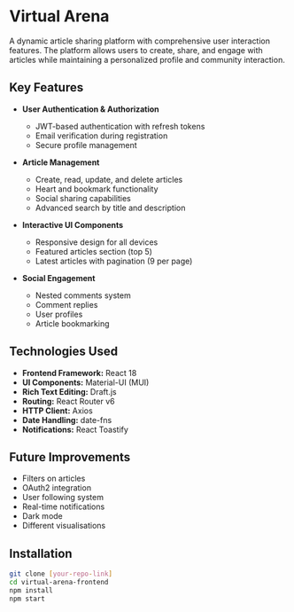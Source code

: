 # Virtual Arena
A dynamic article sharing platform with comprehensive user interaction features. The platform allows users to create, share, and engage with articles while maintaining a personalized profile and community interaction.

## Key Features
- **User Authentication & Authorization**
    - JWT-based authentication with refresh tokens
    - Email verification during registration
    - Secure profile management

- **Article Management**
    - Create, read, update, and delete articles
    - Heart and bookmark functionality
    - Social sharing capabilities
    - Advanced search by title and description

- **Interactive UI Components**
    - Responsive design for all devices
    - Featured articles section (top 5)
    - Latest articles with pagination (9 per page)

- **Social Engagement**
    - Nested comments system
    - Comment replies
    - User profiles
    - Article bookmarking

## Technologies Used
- **Frontend Framework:** React 18
- **UI Components:** Material-UI (MUI)
- **Rich Text Editing:** Draft.js
- **Routing:** React Router v6
- **HTTP Client:** Axios
- **Date Handling:** date-fns
- **Notifications:** React Toastify

## Future Improvements
- Filters on articles
- OAuth2 integration
- User following system
- Real-time notifications
- Dark mode 
- Different visualisations

## Installation
```bash
git clone [your-repo-link]
cd virtual-arena-frontend
npm install
npm start

